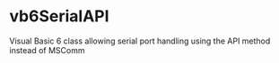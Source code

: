 vb6SerialAPI
============

Visual Basic 6 class allowing serial port handling using the API method instead of MSComm
